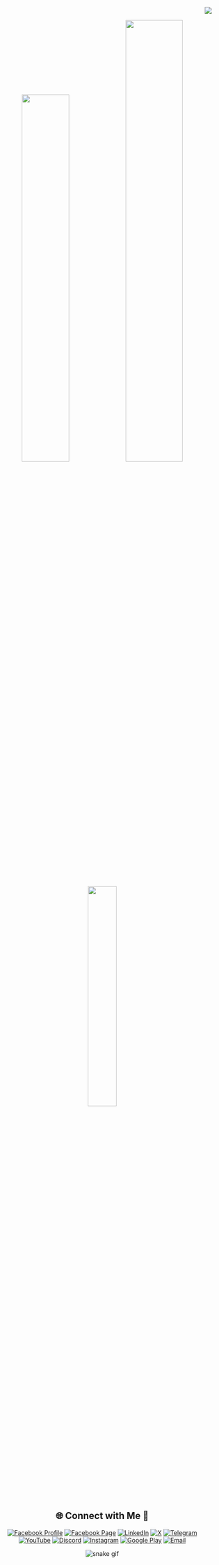 <!-- Counter -->
<div align="right">
  
  [![](https://visitcount.itsvg.in/api?id=Dream-Journey-Official&icon=5&color=6&pretty=true)](https://visitcount.itsvg.in) 
  
</div>


<!-- Stats -->
<div align="center">
  <img src="https://github-readme-stats.vercel.app/api?username=Dream-Journey-Official&theme=aura&hide_border=true&include_all_commits=true&count_private=true" width="46.5%" /> <!--</br> -->
  <img src="https://github-readme-streak-stats.herokuapp.com/?user=Dream-Journey-Official&theme=aura&hide_border=true" width="51%" />
  <img src="https://github-readme-stats.vercel.app/api/top-langs/?username=Dream-Journey-Official&theme=aura&hide_border=true&include_all_commits=true&count_private=true&layout=compact" width="36%" /> </br>
</div>

<!-- Socials -->
<div align="center">
  
## 🌐 Connect with Me 🍬
[![Facebook Profile](https://img.shields.io/badge/Profile-1877F2.svg?logo=facebook&logoColor=white)](https://www.facebook.com/dream.journey.page/) 
[![Facebook Page](https://img.shields.io/badge/Page-1877F2.svg?logo=facebook&logoColor=white)](https://www.facebook.com/dream.journey.page) 
[![LinkedIn](https://img.shields.io/badge/LinkedIn-%230077B5.svg?logo=linkedin&logoColor=white)](https://www.linkedin.com/in/md-imran-nazir-devloper) 
[![X](https://img.shields.io/badge/X-black.svg?logo=X&logoColor=white)](https://x.com/Dream_JourneyBD) 
[![Telegram](https://img.shields.io/badge/Telegram-2CA5E0.svg?logo=Telegram&logoColor=white)](https://t.me/dream_journey_official) 
[![YouTube](https://img.shields.io/badge/YouTube-%23FF0000.svg?logo=YouTube&logoColor=white)](https://www.youtube.com/@DreamJourneyOfficial) 
[![Discord](https://img.shields.io/badge/Discord-%237289DA.svg?logo=discord&logoColor=white)](https://discord.gg/X9wzJzcz)
[![Instagram](https://img.shields.io/badge/Instagram-%23E4405F.svg?logo=Instagram&logoColor=white)](https://www.instagram.com/developerimrannazir/) 
[![Google Play](https://img.shields.io/badge/Google_Play-414141.svg?logo=google-play&logoColor=white)](https://play.google.com/store/apps/dev?id=5477843962633301530) 
[![Email](https://img.shields.io/badge/Email-D14836.svg?logo=gmail&logoColor=white)](mailto:imrannazirjihad@gmail.com)


</div>

<!-- Snake -->
<div align="center">
    
  ![snake gif](https://github.com/Dream-Journey-Official/Dream-Journey-Official/blob/output/github-snake.svg)
</div>

